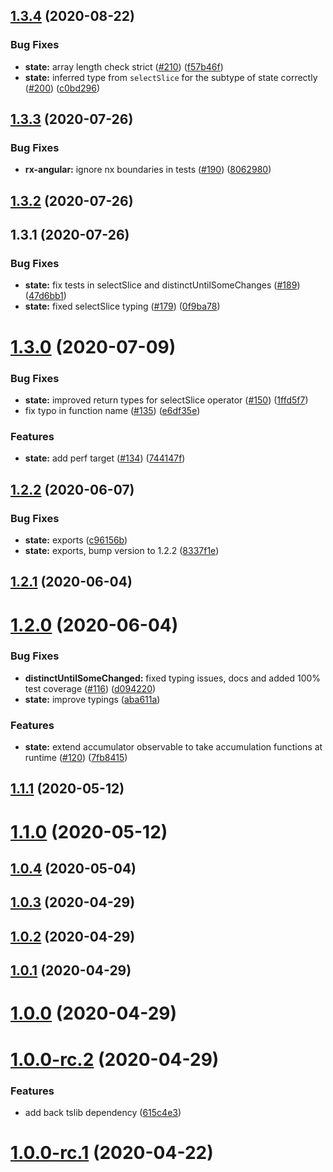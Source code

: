 ## [1.3.4](https://github.com/BioPhoton/rx-angular/compare/state@1.3.4...state@1.3.4) (2020-08-22)


### Bug Fixes

* **state:** array length check strict ([#210](https://github.com/BioPhoton/rx-angular/issues/210)) ([f57b46f](https://github.com/BioPhoton/rx-angular/commit/f57b46f896fa387d6bb1f6a416405e46496733c7))
* **state:** inferred type from `selectSlice` for the subtype of state correctly ([#200](https://github.com/BioPhoton/rx-angular/issues/200)) ([c0bd296](https://github.com/BioPhoton/rx-angular/commit/c0bd296f206246a3790d487796dfdde46f56d3aa))

## [1.3.3](https://github.com/BioPhoton/rx-angular/compare/state@1.3.2...state@1.3.3) (2020-07-26)


### Bug Fixes

* **rx-angular:** ignore nx boundaries in tests ([#190](https://github.com/BioPhoton/rx-angular/issues/190)) ([8062980](https://github.com/BioPhoton/rx-angular/commit/8062980928bc5959b486958c35c2833a5a4f0544))



## [1.3.2](https://github.com/BioPhoton/rx-angular/compare/state@1.3.1...state@1.3.2) (2020-07-26)



## 1.3.1 (2020-07-26)


### Bug Fixes

* **state:** fix tests in selectSlice and distinctUntilSomeChanges ([#189](https://github.com/BioPhoton/rx-angular/issues/189)) ([47d6bb1](https://github.com/BioPhoton/rx-angular/commit/47d6bb1d62d851dab706041053553d764478a87e))
* **state:** fixed selectSlice typing ([#179](https://github.com/BioPhoton/rx-angular/issues/179)) ([0f9ba78](https://github.com/BioPhoton/rx-angular/commit/0f9ba785e899a1924bc572c627e1e9701561195d))



# [1.3.0](https://github.com/BioPhoton/rx-angular/compare/state@1.2.2...state@1.3.0) (2020-07-09)


### Bug Fixes

* **state:** improved return types for selectSlice operator ([#150](https://github.com/BioPhoton/rx-angular/issues/150)) ([1ffd5f7](https://github.com/BioPhoton/rx-angular/commit/1ffd5f78f4c3c2b31dcbc41bb458e6bdbdf25624))
* fix typo in function name ([#135](https://github.com/BioPhoton/rx-angular/issues/135)) ([e6df35e](https://github.com/BioPhoton/rx-angular/commit/e6df35ecda96e986fcdf868be80290773c947bd3))


### Features

* **state:** add perf target ([#134](https://github.com/BioPhoton/rx-angular/issues/134)) ([744147f](https://github.com/BioPhoton/rx-angular/commit/744147f4e3b6610c779258ac3edc160640edbb62))



## [1.2.2](https://github.com/BioPhoton/rx-angular/compare/state@1.2.1...state@1.2.2) (2020-06-07)


### Bug Fixes

* **state:** exports ([c96156b](https://github.com/BioPhoton/rx-angular/commit/c96156b9560557ecbbb51a4a3dfacd40ad81d8c7))
* **state:** exports, bump version to 1.2.2 ([8337f1e](https://github.com/BioPhoton/rx-angular/commit/8337f1e24e96bae0586d2a516bb7a8504072bfb8))



## [1.2.1](https://github.com/BioPhoton/rx-angular/compare/state@1.2.0...state@1.2.1) (2020-06-04)



# [1.2.0](https://github.com/BioPhoton/rx-angular/compare/state@1.1.1...state@1.2.0) (2020-06-04)


### Bug Fixes

* **distinctUntilSomeChanged:** fixed typing issues, docs and added 100% test coverage ([#116](https://github.com/BioPhoton/rx-angular/issues/116)) ([d094220](https://github.com/BioPhoton/rx-angular/commit/d0942203789e789d311bdabe2ecc10429060f41c))
* **state:** improve typings ([aba611a](https://github.com/BioPhoton/rx-angular/commit/aba611acedbadb09c7e3233a5d9b7bd74f73d259))


### Features

* **state:** extend accumulator observable to take accumulation functions at runtime ([#120](https://github.com/BioPhoton/rx-angular/issues/120)) ([7fb8415](https://github.com/BioPhoton/rx-angular/commit/7fb84158261ed8f652699be4af687fdba95bb2ec))



## [1.1.1](https://github.com/BioPhoton/rx-angular/compare/state@1.1.0...state@1.1.1) (2020-05-12)



# [1.1.0](https://github.com/BioPhoton/rx-angular/compare/state@1.0.4...state@1.1.0) (2020-05-12)



## [1.0.4](https://github.com/BioPhoton/rx-angular/compare/state@1.0.3...state@1.0.4) (2020-05-04)



## [1.0.3](https://github.com/BioPhoton/rx-angular/compare/state@1.0.2...state@1.0.3) (2020-04-29)



## [1.0.2](https://github.com/BioPhoton/rx-angular/compare/state@1.0.1...state@1.0.2) (2020-04-29)



## [1.0.1](https://github.com/BioPhoton/rx-angular/compare/state@1.0.0...state@1.0.1) (2020-04-29)



# [1.0.0](https://github.com/BioPhoton/rx-angular/compare/state@1.0.0-rc.2...state@1.0.0) (2020-04-29)



# [1.0.0-rc.2](https://github.com/BioPhoton/rx-angular/compare/state@1.0.0-rc.1...state@1.0.0-rc.2) (2020-04-29)


### Features

* add back tslib dependency ([615c4e3](https://github.com/BioPhoton/rx-angular/commit/615c4e37654d97e90d301bfdeacef4cb86c9426b))



# [1.0.0-rc.1](https://github.com/BioPhoton/rx-angular/compare/state@0.0.7-beta.1...state@1.0.0-rc.1) (2020-04-22)



